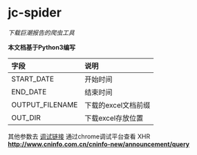 # jc-spider

*下载巨潮报告的爬虫工具*

**本文档基于Python3编写**


字段     |    说明
:--------|:--------
START_DATE |开始时间
END_DATE  |结束时间
OUTPUT_FILENAME  |下载的excel文档前缀
 OUT_DIR |下载excel存放位置

其他参数去
[调试链接](http://www.cninfo.com.cn/cninfo-new/announcement/show)
通过chrome调试平台查看 XHR
**http://www.cninfo.com.cn/cninfo-new/announcement/query**
